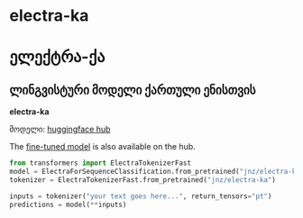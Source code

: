 # electra-ka 

# ელექტრა-ქა

## ლინგვისტური მოდელი ქართული ენისთვის

**electra-ka**

მოდელი: [huggingface hub](https://huggingface.co/jnz/electra-ka)

The [fine-tuned model](https://huggingface.co/jnz/electra-ka-discrediting) is also available on the hub.

```python
from transformers import ElectraTokenizerFast
model = ElectraForSequenceClassification.from_pretrained("jnz/electra-ka-discrediting")
tokenizer = ElectraTokenizerFast.from_pretrained("jnz/electra-ka")

inputs = tokenizer("your text goes here...", return_tensors="pt")
predictions = model(**inputs)
```
